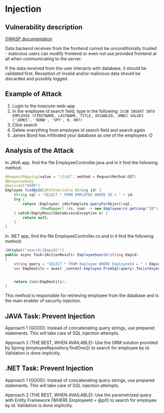 # Injection

## Vulnerability description

[OWASP documentation](https://www.owasp.org/index.php/Top_10_2013-A1-Injection)

Data backend receives from the frontend cannot be unconditionally trusted - malicious users can modify frontend or even not use provided frontend at all when communicating to the server.

If the data received from the user interacts with database, it should be validated first. Reception of invalid and/or malicious data should be discarded and possibly logged.

## Example of Attack

1. Login to the insecure-web-app
2. In the employee id search field, type in the following: `1%3B INSERT INTO EMPLOYEE (FIRSTNAME, LASTNAME, TITLE, DISABLED, JMBG) VALUES ('JAMES', 'BOND', 'SPY', 0, 007)`
3. Click search
4. Delete everything from employee id search field and search again
5. James Bond has infiltrated your database as one of the employees :O

## Analysis of the Attack

In JAVA app, find the file EmployeeController.java and in it find the following method:

```java
@RequestMapping(value = "/{id}", method = RequestMethod.GET)
@ResponseBody
@Secured("USER")
Employee findById(@PathVariable String id) {
	String sql = "SELECT * FROM EMPLOYEE WHERE ID = " + id;
	try {
		return (Employee) jdbcTemplate.queryForObject(sql,
				(RowMapper) (rs, num) -> new Employee(rs.getLong("ID"), rs.getString("FIRSTNAME"), rs.getString("LASTNAME"), rs.getString("TITLE")));
	} catch(EmptyResultDataAccessException e) {
		return null;
	}
}
```

In .NET app, find the file EmployeeController.cs and in it find the following method:

```cs
[HttpGet("search/{Empid}")]
public async Task<IActionResult> EmployeeSearch(string Empid)
{
	string query = "SELECT * FROM Employee WHERE EmployeeId = " + Empid;
	var EmpDeatils = await _context.Employee.FromSql(query).ToListAsync();


	return Json(EmpDeatils);
}
```

This method is responsible for retrieving employee from the database and is the main enabler of security injection.

## JAVA Task: Prevent Injection

Approach 1 (GOOD):
Instead of concatenating query strings, use prepared statements. This will take care of SQL injection attempts.

Approach 2 (THE BEST, WHEN AVAILABLE):
Use the ORM solution provided by Spring (employeeRepository.findOne()) to search for employee by id. Validation is done implicitly.

## .NET Task: Prevent Injection

Approach 1 (GOOD): Instead of concatenating query strings, use prepared statements. This will take care of SQL injection attempts.

Approach 2 (THE BEST, WHEN AVAILABLE): Use the parametrized query with Entity Framework (WHERE EmployeeId = @p0) to search for employee by id. Validation is done implicitly.
